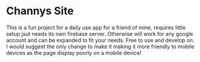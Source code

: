 # Channys Site

This is a fun project for a daily use app for a friend of mine, requires little setup jsut needs
its own firebase server. Otherwise will work for any google account and can be expanded to fit
your needs.
Free to use and develop on. I would suggest the only change to make it making it more friendly to
mobile devices as the page display poorly on a mobile device!
